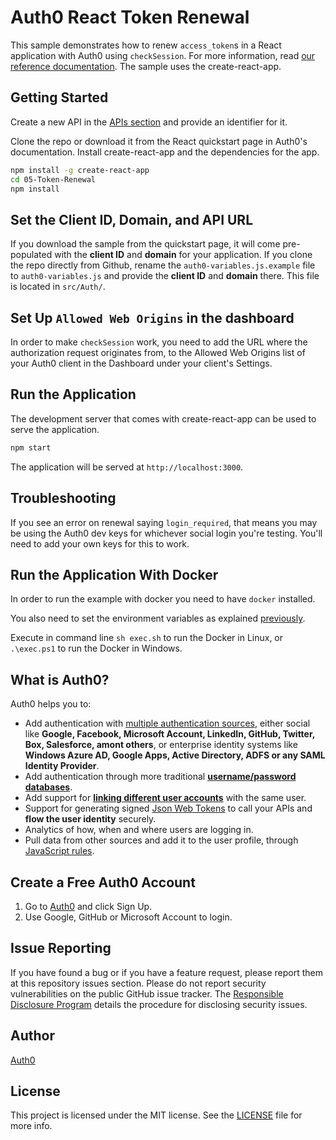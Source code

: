 # Auth0 React Token Renewal

This sample demonstrates how to renew `access_token`s in a React application with Auth0 using `checkSession`. For more information, read [our reference documentation](https://auth0.com/docs/libraries/auth0js#using-checksession-to-acquire-new-tokens). The sample uses the create-react-app.

## Getting Started

Create a new API in the [APIs section](https://manage.auth0.com/#/apis) and provide an identifier for it.

Clone the repo or download it from the React quickstart page in Auth0's documentation. Install create-react-app and the dependencies for the app.

```bash
npm install -g create-react-app
cd 05-Token-Renewal
npm install
```

## Set the Client ID, Domain, and API URL

If you download the sample from the quickstart page, it will come pre-populated with the **client ID** and **domain** for your application. If you clone the repo directly from Github, rename the `auth0-variables.js.example` file to `auth0-variables.js` and provide the **client ID** and **domain** there. This file is located in `src/Auth/`.

## Set Up `Allowed Web Origins` in the dashboard

In order to make `checkSession` work, you need to add the URL where the authorization request originates from, to the Allowed Web Origins list of your Auth0 client in the Dashboard under your client's Settings.

## Run the Application

The development server that comes with create-react-app can be used to serve the application.

```bash
npm start
```

The application will be served at `http://localhost:3000`.

## Troubleshooting

If you see an error on renewal saying `login_required`, that means you may be using the Auth0 dev keys for whichever social login you're testing. You'll need to add your own keys for this to work.

## Run the Application With Docker

In order to run the example with docker you need to have `docker` installed.

You also need to set the environment variables as explained [previously](#set-the-client-id-and-domain).

Execute in command line `sh exec.sh` to run the Docker in Linux, or `.\exec.ps1` to run the Docker in Windows.

## What is Auth0?

Auth0 helps you to:

* Add authentication with [multiple authentication sources](https://docs.auth0.com/identityproviders), either social like **Google, Facebook, Microsoft Account, LinkedIn, GitHub, Twitter, Box, Salesforce, amont others**, or enterprise identity systems like **Windows Azure AD, Google Apps, Active Directory, ADFS or any SAML Identity Provider**.
* Add authentication through more traditional **[username/password databases](https://docs.auth0.com/mysql-connection-tutorial)**.
* Add support for **[linking different user accounts](https://docs.auth0.com/link-accounts)** with the same user.
* Support for generating signed [Json Web Tokens](https://docs.auth0.com/jwt) to call your APIs and **flow the user identity** securely.
* Analytics of how, when and where users are logging in.
* Pull data from other sources and add it to the user profile, through [JavaScript rules](https://docs.auth0.com/rules).

## Create a Free Auth0 Account

1. Go to [Auth0](https://auth0.com/signup) and click Sign Up.
2. Use Google, GitHub or Microsoft Account to login.

## Issue Reporting

If you have found a bug or if you have a feature request, please report them at this repository issues section. Please do not report security vulnerabilities on the public GitHub issue tracker. The [Responsible Disclosure Program](https://auth0.com/whitehat) details the procedure for disclosing security issues.

## Author

[Auth0](https://auth0.com)

## License

This project is licensed under the MIT license. See the [LICENSE](LICENSE.txt) file for more info.
